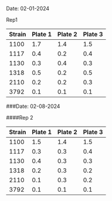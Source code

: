 Date: 02-01-2024

Rep1

Strain |Plate 1 | Plate 2  | Plate 3 
--|--|--|-- 
1100|1.7  | 1.4  |  1.5 
1117| 0.4|  0.2 | 0.4  
1130|0.3  | 0.4  | 0.3  
1318| 0.5  |  0.2 | 0.5  
2110| 0.2  | 0.2  | 0.3  
3792| 0.1  | 0.1  | 0.1  




###Date: 02-08-2024

####Rep 2

Strain |Plate 1 | Plate 2  | Plate 3 
--|--|--|-- 
1100|1.5  | 1.4  |  1.5 
1117| 0.3 |  0.3 | 0.4  
1130|0.4  | 0.3  | 0.3  
1318| 0.2  |  0.3 | 0.2  
2110| 0.1  | 0.3  | 0.2  
3792| 0.1  | 0.1  | 0.1  

